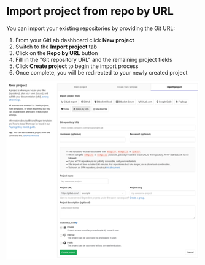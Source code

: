 # Import project from repo by URL

You can import your existing repositories by providing the Git URL:

1. From your GitLab dashboard click **New project**
1. Switch to the **Import project** tab
1. Click on the **Repo by URL** button
1. Fill in the "Git repository URL" and the remaining project fields
1. Click **Create project** to begin the import process
1. Once complete, you will be redirected to your newly created project

![Import project by repo URL](img/import_projects_from_repo_url.png)
